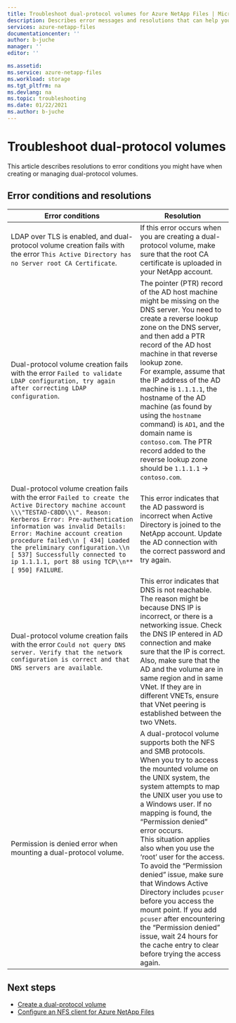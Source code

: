 ```yaml
---
title: Troubleshoot dual-protocol volumes for Azure NetApp Files | Microsoft Docs
description: Describes error messages and resolutions that can help you troubleshoot dual-protocol issues for Azure NetApp Files. 
services: azure-netapp-files
documentationcenter: ''
author: b-juche
manager: ''
editor: ''

ms.assetid:
ms.service: azure-netapp-files
ms.workload: storage
ms.tgt_pltfrm: na
ms.devlang: na
ms.topic: troubleshooting
ms.date: 01/22/2021
ms.author: b-juche
---
```

# Troubleshoot dual-protocol volumes

This article describes resolutions to error conditions you might have when creating or managing dual-protocol volumes.

## Error conditions and resolutions

|     Error conditions    |     Resolution    |
|-|-|
| LDAP over TLS is enabled, and dual-protocol volume creation fails with the error `This Active Directory has no Server root CA Certificate`.    |     If this error occurs when you are creating a dual-protocol volume, make sure that the root CA certificate is uploaded in your NetApp account.    |
| Dual-protocol volume creation fails with the error `Failed to validate LDAP configuration, try again after correcting LDAP configuration`.    |  The pointer (PTR) record of the AD host machine might be missing on the DNS server. You need to create a reverse lookup zone on the DNS server, and then add a PTR record of the AD host machine in that reverse lookup zone. <br> For example, assume that the IP address of the AD machine is `1.1.1.1`, the hostname of the AD machine (as found by using the `hostname` command) is `AD1`, and the domain name is `contoso.com`.  The PTR record added to the reverse lookup zone should be `1.1.1.1` -> `contoso.com`.   |
| Dual-protocol volume creation fails with the error `Failed to create the Active Directory machine account \\\"TESTAD-C8DD\\\". Reason: Kerberos Error: Pre-authentication information was invalid Details: Error: Machine account creation procedure failed\\n [ 434] Loaded the preliminary configuration.\\n [ 537] Successfully connected to ip 1.1.1.1, port 88 using TCP\\n**[ 950] FAILURE`. | 	This error indicates that the AD password is incorrect when Active Directory is joined to the NetApp account. Update the AD connection with the correct password and try again. |
| Dual-protocol volume creation fails with the error `Could not query DNS server. Verify that the network configuration is correct and that DNS servers are available`. | 	This error indicates that DNS is not reachable. The reason might be because DNS IP is incorrect, or there is a networking issue. Check the DNS IP entered in AD connection and make sure that the IP is correct. <br> Also, make sure that the AD and the volume are in same region and in same VNet. If they are in different VNETs, ensure that VNet peering is established between the two VNets.|
| Permission is denied error when mounting a dual-protocol volume. | A dual-protocol volume supports both the NFS and SMB protocols.  When you try to access the mounted volume on the UNIX system, the system attempts to map the UNIX user you use to a Windows user. If no mapping is found, the “Permission denied” error occurs. <br> This situation applies also when you use the ‘root’ user for the access. <br> To avoid the “Permission denied” issue, make sure that Windows Active Directory includes `pcuser` before you access the mount point. If you add `pcuser` after encountering the “Permission denied” issue, wait 24 hours for the cache entry to clear before trying the access again. |

## Next steps  

* [Create a dual-protocol volume](create-volumes-dual-protocol.md)
* [Configure an NFS client for Azure NetApp Files](configure-nfs-clients.md)

